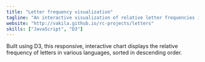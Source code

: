 ```yaml
---
title: "Letter frequency visualization"
tagline: "An interactive visualization of relative letter frequencies in various languages"
website: "http://vakila.github.io/rc-projects/letters"
skills: ["JavaScript", "D3"]
---
```


Built using D3, this responsive, interactive chart displays the relative
frequency of letters in various languages, sorted in descending order.
